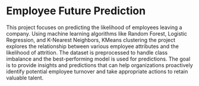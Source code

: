 # Employee Future Prediction

This project focuses on predicting the likelihood of employees leaving a company. Using machine learning algorithms like Random Forest, Logistic Regression, and K-Nearest Neighbors, KMeans clustering the project explores the relationship between various employee attributes and the likelihood of attrition. The dataset is preprocessed to handle class imbalance and the best-performing model is used for predictions. The goal is to provide insights and predictions that can help organizations proactively identify potential employee turnover and take appropriate actions to retain valuable talent.


